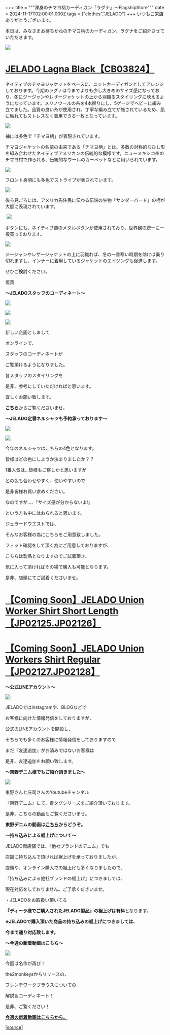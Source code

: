 +++
title = """渾身のチマヨ柄カーディガン「ラグナ」～FlagshipStore"""
date = 2024-11-17T02:00:01.000Z
tags = ["clothes","JELADO"]
+++
いつもご来店ありがとうございます。

本日は、みなさまお待ちかねのチマヨ柄のカーディガン、ラグナをご紹介させていただきます。

![](https://cdn.shopify.com/s/files/1/0461/0480/5527/files/img_0128_720_480x480.webp?v=1731743756)

[JELADO Lagna Black【CB03824】](https://jelado.com/products/jelado-lagna-black-cb03824?variant=49464560943392)
============================================================================================================

ネイティブのチマヨジャケットをベースに、ニットカーディガンとしてアレンジしております。今期のラグナは今までよりも少し大きめのサイズ感になっており、冬にジージャンやレザージャケットの上から羽織るスタイリングに映えるようになっています。メリノウールの糸を4本撚りにし、5ゲージでヘビーに編み立てました。品質の良い糸が使用され、丁寧な編み立てが施されているため、肌に触れてもストレスなく着用できる一枚となっています。

![](https://cdn.shopify.com/s/files/1/0461/0480/5527/files/img_0129_720_600x_31805f0b-2643-47a9-90ba-95de377cb24f_480x480.jpg?v=1731744564)

袖には多色で「チマヨ柄」が表現されています。

チマヨジャケットの名前の由来である「チマヨ柄」とは、多数の対称的なひし形を組み合わせたネイティブアメリカンの伝統的な模様です。ニューメキシコ州のチマヨ村で作られる、伝統的なウールのカーペットなどに用いられています。

![](https://cdn.shopify.com/s/files/1/0461/0480/5527/files/CB03824-6_600x_62cd8f35-0317-4f81-b13a-7ab814dc3362_480x480.jpg?v=1731745154)

フロント身頃にも多色でストライプが表されています。

![](https://cdn.shopify.com/s/files/1/0461/0480/5527/files/img_0130_720_600x_d6c5b13d-f34f-442f-a135-828f5ae59668_480x480.jpg?v=1731744356)

後ろ見ごろには、アメリカ先住民に伝わる伝説の生物「サンダーバード」の柄が大胆に表現されています。

 ![](https://cdn.shopify.com/s/files/1/0461/0480/5527/files/CB03824-3_600x_b0bf06b6-b877-404a-a3b2-be48b43f472d_480x480.jpg?v=1731745335)

ボタンにも、ネイティブ調のメタルボタンが使用されており、世界観の統一に一役買っております。

![](https://cdn.shopify.com/s/files/1/0461/0480/5527/files/IMG_8266_480x480_995ffff6-9f3c-4212-9c37-2ae49b6a840e_480x480.webp?v=1731744143)

ジージャンやレザージャケットの上に羽織れば、冬の一番寒い時期を除けば乗り切れますし、インナーに着用しているジャケットのエイジングも促進します。

ぜひご検討ください。

垣貫

**〜JELADOスタッフのコーディネート〜**

[![](https://stat.ameba.jp/user_images/20241019/18/jeladowest/7c/7f/j/o1080132115499829439.jpg)](https://stat.ameba.jp/user_images/20241019/18/jeladowest/7c/7f/j/o1080132115499829439.jpg)

[![](https://stat.ameba.jp/user_images/20241019/18/jeladowest/e2/1f/j/o1080125415499829443.jpg)](https://stat.ameba.jp/user_images/20241019/18/jeladowest/e2/1f/j/o1080125415499829443.jpg)

[![](https://stat.ameba.jp/user_images/20241019/18/jeladowest/ff/6c/j/o1080126415499829446.jpg)](https://stat.ameba.jp/user_images/20241019/18/jeladowest/ff/6c/j/o1080126415499829446.jpg)

新しい企画としまして

オンラインで、

スタッフのコーディネートが

ご覧頂けるようになりました。

各スタッフのスタイリングを

是非、参考にしていただければと思います。　

宜しくお願い致します。

[**こちら**](https://jelado.com/pages/coordinate)からご覧くださいませ。

**～JELADO定番ネルシャツも予約承っております～**

[![](https://stat.ameba.jp/user_images/20240723/17/jeladowest/d3/2b/j/o1080060515466520702.jpg)](https://stat.ameba.jp/user_images/20240723/17/jeladowest/d3/2b/j/o1080060515466520702.jpg)

[![](https://stat.ameba.jp/user_images/20240723/17/jeladowest/88/d7/j/o1080108015466520706.jpg)](https://stat.ameba.jp/user_images/20240723/17/jeladowest/88/d7/j/o1080108015466520706.jpg)

今年のネルシャツはこちらの4色となります。

皆様はどの色にしようか決まりましたか？？

1番人気は…皆様もご察しかと思いますが

どの色も合わせやすく、使いやすいので

是非皆様お買い求めください。

なのですが…、『サイズ感が分からないよ!』

という方も中にはおられると思います。

ジェラードウエストでは、

そんなお客様の為にこちらをご用意致しました。

フィット確認をして頂く為にご用意しておりますが、

こちらは製品となりますのでご試着頂き、

気に入って頂ければその場で購入も可能となります。

是非、店頭にてご試着くださいませ。

[**【Coming Soon】JELADO Union Worker Shirt Short Length【JP02125.JP02126】**](https://jelado.com/products/jelado-union-worker-shirt-short-length-jp02125-jp02126)
==============================================================================================================================================================

[**【Coming Soon】JELADO Union Workers Shirt Regular【JP02127.JP02128】**](https://jelado.com/products/jelado-union-worker-shirt-regular-length-jp02127-jp02128)
============================================================================================================================================================

**～公式LINEアカウント～**

[![](https://stat.ameba.jp/user_images/20240205/18/jeladowest/d0/b3/j/o1080152715397915926.jpg)](https://stat.ameba.jp/user_images/20240205/18/jeladowest/d0/b3/j/o1080152715397915926.jpg)

JELADOではInstagramや、BLOGなどで

お客様に向けた情報発信をしておりますが、

公式のLINEアカウントを開設し、

そちらでも多くのお客様に情報発信をしておりますので

まだ『友達追加』がお済みではないお客様は

是非、友達追加をお願い致します。

**～東野デニム様でもご紹介頂きました～**

[![](https://stat.ameba.jp/user_images/20240701/18/jeladowest/99/6d/j/o1080060715458192543.jpg)](https://stat.ameba.jp/user_images/20240701/18/jeladowest/99/6d/j/o1080060715458192543.jpg)

東野さんと庄司さんのYoutubeチャンネル

『東野デニム』にて、青タグシリーズをご紹介頂いております。

是非、こちらの動画もご覧くださいませ。

**東野デニムの動画は[こちら](https://youtu.be/nHYAB4dWWKc?si=0sstbyvsqqc15qkf)からどうぞ。**

**～持ち込みによる裾上げについて～**

JELADO両店舗では、『他社ブランドのデニム』でも

店舗に持ち込んで頂ければ裾上げを承っておりましたが、

店頭や、オンライン購入での裾上げも多くなりましたので、

『持ち込みによる他社ブランドの裾上げ』につきましては、

現在対応をしておりません。ご了承くださいませ。

・JELADOをお取扱い頂いてる

**『ディーラ様でご購入されたJELADO製品』の裾上げは有料**となります。

**※JELADOで購入頂いた商品の持ち込みの裾上げにつきましては、**

**今まで通り対応致します。**

**〜今週の新着動画はこちら〜**

[![](https://stat.ameba.jp/user_images/20241115/18/jeladowest/8a/0c/j/o1080062015510337458.jpg)](https://stat.ameba.jp/user_images/20241115/18/jeladowest/8a/0c/j/o1080062015510337458.jpg)

今回は名作が再び！

the2monkeysからリリースの、

フレンチワークブラウスについての

解説＆コーディネート！

是非、ご覧ください！

[**今週の新着動画はこちらから。**](https://youtu.be/6khW6Iy8gwY?si=4bRs5eqaNOSNgSet)

[[source]](https://jelado.com/blogs/news/%E6%B8%BE%E8%BA%AB%E3%81%AE%E3%83%81%E3%83%9E%E3%83%A8%E6%9F%84%E3%82%AB%E3%83%BC%E3%83%87%E3%82%A3%E3%82%AC%E3%83%B3-%E3%83%A9%E3%82%B0%E3%83%8A-flagshipstore)
